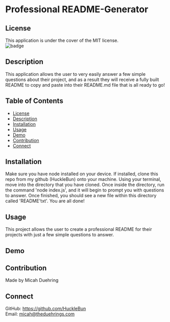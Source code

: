 # Professional README-Generator

## License
This application is under the cover of the MIT license.<br>
![badge](https://img.shields.io/badge/license-MIT-brightgreen)

## Description
This application allows the user to very easily answer a few simple questions about their project, and as a result they will receive a fully built README to copy and paste into their README.md file that is all ready to go! 

## Table of Contents
- [License](#license)
- [Description](#description)
- [Installation](#installation)
- [Usage](#usage)
- [Demo](#demo)
- [Contribution](#contribution)
- [Connect](#connect)

## Installation
Make sure you have node installed on your device. If installed, clone this repo from my github (HuckleBun) onto your machine. Using your terminal, move into the directory that you have cloned. Once inside the directory, run the command 'node index.js', and it will begin to prompt you with questions to answer. Once finished, you should see a new file within this directory called 'README'txt'. You are all done!

## Usage
This project allows the user to create a professional README for their projects with just a few simple questions to answer.

## Demo


## Contribution
Made by Micah Duehring

## Connect
GitHub: https://github.com/HuckleBun<br>
Email: micah@theduehrings.com
